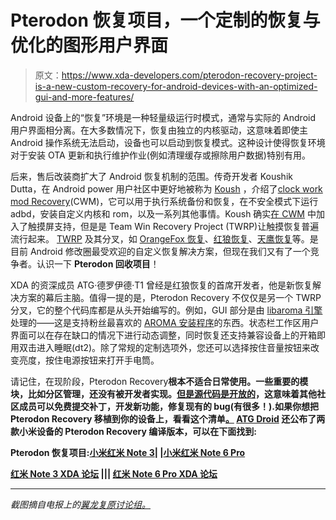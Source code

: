 # Pterodon 恢复项目，一个定制的恢复与优化的图形用户界面

> 原文：<https://www.xda-developers.com/pterodon-recovery-project-is-a-new-custom-recovery-for-android-devices-with-an-optimized-gui-and-more-features/>

Android 设备上的“恢复”环境是一种轻量级运行时模式，通常与实际的 Android 用户界面相分离。在大多数情况下，恢复由独立的内核驱动，这意味着即使主 Android 操作系统无法启动，设备也可以启动到恢复模式。这种设计使得恢复环境对于安装 OTA 更新和执行维护作业(例如清理缓存或擦除用户数据)特别有用。

后来，售后改装商扩大了 Android 恢复机制的范围。传奇开发者 Koushik Dutta，在 Android power 用户社区中更好地被称为 [Koush](https://forum.xda-developers.com/member.php?u=617884) ，介绍了[clock work mod Recovery](https://www.xda-developers.com/tag/clockworkmod/)(CWM)，它可以用于执行系统备份和恢复，在不安全模式下运行 adbd，安装自定义内核和 rom，以及一系列其他事情。Koush 确实[在 CWM](https://www.xda-developers.com/clockworkmod-touch-recovery-for-galaxy-nexus-nexus-s/) 中加入了触摸屏支持，但是是 Team Win Recovery Project (TWRP)让触摸恢复普遍流行起来。 [TWRP](https://www.xda-developers.com/tag/twrp-recovery-t/) 及其分叉，如 [OrangeFox 恢复](http://orangefox.tech/)、[红狼恢复](https://redwolfrecovery.github.io/index.html)、[天鹰恢复](https://shrp.team/)等。是目前 Android 修改圈最受欢迎的自定义恢复解决方案，但现在我们又有了一个竞争者。认识一下 **Pterodon 回收项目**！

XDA 的资深成员 ATG·德罗伊德·T1 曾经是红狼恢复的首席开发者，他是新恢复解决方案的幕后主脑。值得一提的是，Pterodon Recovery 不仅仅是另一个 TWRP 分叉，它的整个代码库都是从头开始编写的。例如，GUI 部分是由 [libaroma 引擎](http://amarullz.github.io/libaroma/)处理的——这是支持粉丝最喜欢的 [AROMA 安装程序](https://forum.xda-developers.com/showthread.php?t=2409951)的东西。状态栏工作区用户界面可以在存在缺口的情况下进行动态调整，同时恢复还支持兼容设备上的开箱即用双击进入睡眠(dt2)。除了常规的定制选项外，您还可以选择按住音量按钮来改变亮度，按住电源按钮来打开手电筒。

请记住，在现阶段，Pterodon Recovery**根本不适合日常使用。一些重要的模块，比如分区管理，还没有被开发者实现。[但是源代码是开放的](https://github.com/PterodonRecovery)，这意味着其他社区成员可以免费提交补丁，开发新功能，修复现有的 bug(有很多！).如果你想把 Pterodon Recovery 移植到你的设备上，看看这个清单[。](https://github.com/PterodonRecovery/manifest) [ATG Droid](https://forum.xda-developers.com/member.php?u=8393345) 还公布了两款小米设备的 Pterodon Recovery 编译版本，可以在下面找到:**

**Pterodon 恢复项目:[小米红米 Note 3](https://forum.xda-developers.com/redmi-note-3/development/recovery-pterodon-recovery-project-t4130011)| |[小米红米 Note 6 Pro](https://forum.xda-developers.com/redmi-note-6-pro/development/recovery-pterodon-recovery-project-t4130665)**

**[红米 Note 3 XDA 论坛](https://forum.xda-developers.com/redmi-note-3) ||| [红米 Note 6 Pro XDA 论坛](https://forum.xda-developers.com/redmi-note-6-pro)**

* * *

*截图摘自电报上的[翼龙复原讨论组。](https://t.me/joinchat/FZlpFBdO4Hypy6oVASltqA)*